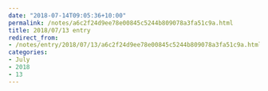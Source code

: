 ```yaml
---
date: "2018-07-14T09:05:36+10:00"
permalink: /notes/a6c2f24d9ee78e00845c5244b809078a3fa51c9a.html
title: 2018/07/13 entry
redirect_from:
- /notes/entry/2018/07/13/a6c2f24d9ee78e00845c5244b809078a3fa51c9a.html
categories:
- July
- 2018
- 13
---
```

